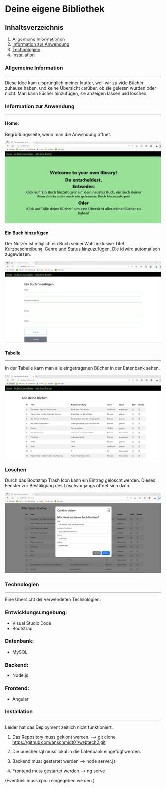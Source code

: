 # Deine eigene Bibliothek

## Inhaltsverzeichnis
1. [Allgemeine Informationen](#allgemeine-information)
2. [Information zur Anwendung](#information-zur-anwendung)
3. [Technologien](#technologien)
4. [Installation](#installation)


### Allgemeine Information
***
Diese Idee kam ursprünglich meiner Mutter, weil wir zu viele Bücher zuhause haben, und keine Übersicht darüber, ob sie gelesen wurden oder nicht. 
Man kann Bücher hinzufügen, sie anzeigen lassen und löschen.


### Information zur Anwendung
***
#### Home:

Begrüßungsseite, wenn man die Anwendung öffnet.

![Begrüßung](Willkommensseite.png)

#### Ein Buch hinzufügen

Der Nutzer ist möglich ein Buch seiner Wahl inklusive Titel, Kurzbeschreibung, Genre und Status hinzuzufügen. 
Die id wird automatisch zugewiesen.

![Hinzufügen](hinzufügen.png)

#### Tabelle
***
In der Tabelle kann man alle eingetragenen Bücher in der Datenbank sehen. 

![Tabelle](tabelle1.png)

 

### Löschen
Durch das Bootstrap Trash Icon kann ein Eintrag gelöscht werden. Dieses Fenster zur Bestätigung des Löschvorgangs öffnet sich dann. 

![Löschen](tabelle2loeschen.png)


### Technologien
*** 
Eine Übersicht der verwendeten Technologien:
### Entwicklungsumgebung:
- Visual Studio Code
- Bootstrap
### Datenbank: 
- MySQL
### Backend:
- Node.js
### Frontend:
- Angular

### Installation
***
Leider hat das Deployment zeitlich nicht funktioniert. 

1. Das Repository muss geklont werden.
--> git clone https://github.com/anschmidt01/webtech2.git

2. Die buecher.sql muss lokal in die Datenbank eingefügt werden.

3. Backend muss gestartet werden
--> node server.js 

4. Frontend muss gestartet werden
--> ng serve

(Eventuell muss npm i eingegeben werden.)
